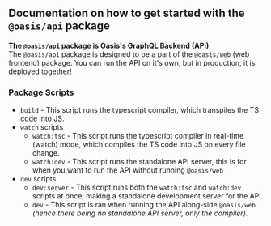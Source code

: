 ## Documentation on how to get started with the `@oasis/api` package

**The `@oasis/api` package is Oasis's GraphQL Backend (API)**.<br>
The `@oasis/api` package is designed to be a part of the `@oasis/web` (web frontend) package. You can run the API on it's own, but in production, it is deployed together!

### Package Scripts

- `build` - This script runs the typescript compiler, which transpiles the TS code into JS.
- `watch` scripts
  - `watch:tsc` - This script runs the typescript compiler in real-time (watch) mode, which compiles the TS code into JS on every file change.
  - `watch:dev` - This script runs the standalone API server, this is for when you want to run the API without running `@oasis/web`
- `dev` scripts
  - `dev:server` - This script runs both the `watch:tsc` and `watch:dev` scripts at once, making a standalone development server for the API.
  - `dev` - This script is ran when running the API along-side `@oasis/web` _(hence there being no standalone API server, only the compiler)._
